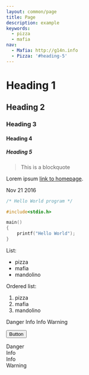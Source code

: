 ```yaml
---
layout: common/page
title: Page
description: example
keywords:
  - pizza
  - mafia
nav:
  - Mafia: http://g14n.info
  - Pizza: '#heading-5'
---
```


# Heading 1

## Heading 2

### Heading 3

#### Heading 4

##### Heading 5

> This is a blockquote

Lorem ipsum [link to homepage](http://g14n.info).

<time datetime="2016-11-21" class="badge">Nov 21 2016</time>

```c
/* Hello World program */

#include<stdio.h>

main()
{
    printf("Hello World");
}
```

List:

* pizza
* mafia
* mandolino

Ordered list:

1. pizza
2. mafia
3. mandolino

<span class="badge danger">Danger</span>
<span class="badge info">Info</span>
<span class="badge success">Info</span>
<span class="badge warning">Warning</span>

<button>Button</button>

<div class="alert danger">Danger</div>
<div class="alert info">Info</div>
<div class="alert success">Info</div>
<div class="alert warning">Warning</div>
